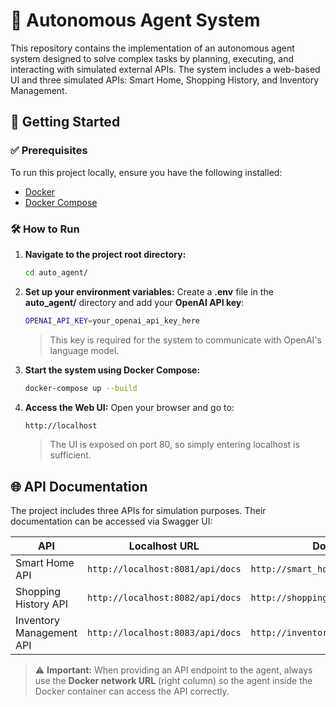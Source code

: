 # 🧠 Autonomous Agent System

This repository contains the implementation of an autonomous agent system designed to solve complex tasks by planning, executing, and interacting with simulated external APIs. The system includes a web-based UI and three simulated APIs: Smart Home, Shopping History, and Inventory Management.

## 🚀 Getting Started

### ✅ Prerequisites

To run this project locally, ensure you have the following installed:

- [Docker](https://www.docker.com/)
- [Docker Compose](https://docs.docker.com/compose/)

### 🛠 How to Run

1. **Navigate to the project root directory:**

   ```bash
   cd auto_agent/
   ```

1. **Set up your environment variables:**
    Create a **.env** file in the **auto_agent/** directory and add your **OpenAI API key**:
   ```bash
   OPENAI_API_KEY=your_openai_api_key_here
   ```
    >This key is required for the system to communicate with OpenAI's language model.

2. **Start the system using Docker Compose:**

   ```bash
   docker-compose up --build
    ```

2. **Access the Web UI:**
Open your browser and go to:

   ```bash
   http://localhost
    ```

    > The UI is exposed on port 80, so simply entering localhost is sufficient.

## 🌐 API Documentation

The project includes three APIs for simulation purposes. Their documentation can be accessed via Swagger UI:

| API                      | Localhost URL                    | Docker Network URL                            |
|--------------------------|----------------------------------|-----------------------------------------------|
| Smart Home API           | `http://localhost:8081/api/docs` | `http://smart_home/api/openapi.json`          |
| Shopping History API     | `http://localhost:8082/api/docs` | `http://shopping_history/api/openapi.json`    |
| Inventory Management API | `http://localhost:8083/api/docs` | `http://inventory_management/api/openapi.json`|

> ⚠️ **Important:** When providing an API endpoint to the agent, always use the **Docker network URL** (right column) so the agent inside the Docker container can access the API correctly.
